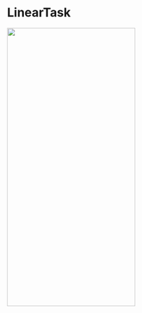# LinearTask


<img src="https://user-images.githubusercontent.com/109394234/224826848-f81c6406-8057-42f5-8f81-55b66c3311a6.mp4" width="300" height="650">


